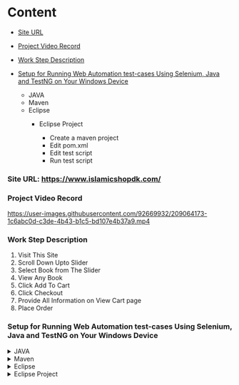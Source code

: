  # Content

- [Site URL](https://github.com/musthafiz/Selenium-Web-Automation-Module-Basis-Testing-Islamicshopdk.com#site-url-httpswwwislamicshopdkcom)  
- [Project Video Record](https://github.com/musthafiz/Selenium-Web-Automation-Module-Basis-Testing-Islamicshopdk.com#project-video-record)  
- [Work Step Description](https://github.com/musthafiz/Selenium-Web-Automation-Module-Basis-Testing-Islamicshopdk.com#work-step-description)  
- [Setup for Running Web Automation test-cases Using Selenium, Java and TestNG on Your Windows Device](https://github.com/musthafiz/Selenium-Web-Automation-Module-Basis-Testing-Islamicshopdk.com#setup-for-running-web-automation-test-cases-using-selenium-java-and-testng-on-your-windows-device)  
	
	- JAVA     
	- Maven     
  	- Eclipse         
     	- Eclipse Project    

     		* Create a maven project        
     		* Edit pom.xml    
     		* Edit test script   
     		* Run test script              
### Site URL: https://www.islamicshopdk.com/
### Project Video Record
https://user-images.githubusercontent.com/92669932/209064173-1c6abc0d-c3de-4b43-b1c5-bd107e4b37a9.mp4    
### Work Step Description   
1. Visit This Site   
2. Scroll Down Upto Slider    
3. Select Book from The Slider   
4. View Any Book   
5. Click Add To Cart  
6. Click Checkout   
7. Provide All Information on View Cart page  
8. Place Order  


### Setup for Running Web Automation test-cases Using Selenium, Java and TestNG on Your Windows Device
<details>
  <summary> JAVA</summary>
  
  ### Java JDK Download, install, set JAVA_HOME and path in environment’s system variable.  

- [ ]  Download and install Java JDK any version you want from java 8 or above    
   https://www.oracle.com/java/technologies/downloads/     

- [ ]  Open Environment Variables and click on the new System variable → set     
  Variable name: JAVA_HOME   
  Variable value: Your Java SDK Location   
  ![image](https://user-images.githubusercontent.com/92669932/209069219-6db58804-46a7-405f-9627-6b2717386ca6.png)   

- [ ]  Select Path system variables then click on Edit → click on new and write   
  ``` 
  %JAVA_HOME%\bin    
  ``` 
  ![55](https://user-images.githubusercontent.com/92669932/209087100-dc37b232-3568-41bb-ba4b-9159a0ad9f0b.jpg)   
  ![88](https://user-images.githubusercontent.com/92669932/209086622-81226fe9-4efa-43c6-b73a-bd9277347646.jpg)    
- [ ]  Test successful Java setup → Open CMD and write     
  ``` 
  java -version  
  ``` 

</details>

<details>
  <summary>Maven</summary>
  
  ### Maven zip file Download, extract set  MAVEN_HOME and path in environment’s system variable.   
  - [ ]  Download and extract the Maven Binary zip file inside your Java folder(optional) → to keep everything organized    
    https://maven.apache.org/download.cgi   

    ```diff
    ! Keep apach-maven Folder in => C:\Program Files\Java
    ```
   
    ![image](https://user-images.githubusercontent.com/92669932/209069763-b2952b3c-3af1-4d64-9874-11846d8d01c0.png)     
 - [ ]  Open Environment Variables and click new System variable → set    
   Variable name: MAVEN_HOME    
   Variable value: Your Maven directory     
   ![image](https://user-images.githubusercontent.com/92669932/209069897-99f65bc9-e0ff-46d3-854b-2cd8541e8751.png)     
   - [ ]  Select Path system variables then click on Edit → click new and write  
   ```   
   %MAVEN_HOME%\bin  
   ```    
- [ ]  Test successful Maven setup → Open CMD and write    
   ```    
   mvn -version  
   ```   
</details>   

<details>
  <summary>Eclipse</summary>
  
  ### Eclipse or any other IDE download and install.      
  - [ ]  Download and install Eclipse IDE     
    https://www.eclipse.org/downloads/        
  - [ ]  TestNG - Install TestNG Plug-in on your eclipse IDE          
    Help → Eclipse Marketplace     
    ![image](https://user-images.githubusercontent.com/92669932/209094958-e36414ae-da55-4b11-8973-f27b9392c8ed.png)    
    Now Search for TestNG and Click on Install → It will ask for your permission → So give the permission by clicking       
    allow/yes/agree and so on     
    ![image](https://user-images.githubusercontent.com/92669932/209095204-15cfc161-20e9-4092-a34c-c5635c03343d.png)
  - [ ]  (Optional) Add multiple Java JDK in your Eclipse {if you want}       
    Install your Java JDK version in any location. [for an organized way keep it inside java folder]    
    ![image](https://user-images.githubusercontent.com/92669932/209095508-e996bf13-a3fe-4710-b20a-11bd41e691fa.png)     
    Open Eclipse → Window → Preferences → Java → Installed JREs → Add → Standard VM → Next → JRE home - Directory → select  
    your new JDK home Folder → Finish → Apply    
    ![image](https://user-images.githubusercontent.com/92669932/209095588-8bfa1870-4bed-4f2f-9b8b-201be62c1512.png)    
  - [ ]  Bonus tips for fewer keystrokes when you are waiting for program code    
    ![image](https://user-images.githubusercontent.com/92669932/209095725-b5325b6e-9c95-4a51-9f80-719d9c89a5e3.png)      
</details>   




<details>
  <summary>Eclipse Project</summary>
  
  ### Eclipse Project → Create | pom.xml | Edit Script |  run a script. 
  1. Create a maven project     
  It is a simple 5 steps process - it may take a maximum of 1 min to complete
     - Step 1: Click on the new Project option   
       ![image](https://user-images.githubusercontent.com/92669932/209099370-1229680c-17a2-4b7c-999e-64ddc292a4e8.png)    
     - Step 2: Select project type as a Maven Project and click next             
       ![image](https://user-images.githubusercontent.com/92669932/209099473-d2490445-8868-40b9-9fdd-432da976d30a.png)   
     - Step 3: Select your Project local repository - where you wanna save it     
       ![image](https://user-images.githubusercontent.com/92669932/209099604-4e0d6bff-d561-46c5-9266-515ad3e6911d.png)     
     - Step 4: Select Maven Archetype as a quickstart version 1.1 and click next      
       ![image](https://user-images.githubusercontent.com/92669932/209099710-c8b8a5b6-5d6f-4b13-b947-945117ea2f57.png)    
     - Step 5: Give your new Project a Name click finish —-Done!     
       ![image](https://user-images.githubusercontent.com/92669932/209099808-fd43374b-4e02-4db0-9ede-fa2b47918806.png)    
       
       
   2. Edit pom.xml     
   ```xml
   <project xmlns="http://maven.apache.org/POM/4.0.0"
	xmlns:xsi="http://www.w3.org/2001/XMLSchema-instance"
	xsi:schemaLocation="http://maven.apache.org/POM/4.0.0 http://maven.apache.org/xsd/maven-4.0.0.xsd">
	<modelVersion>4.0.0</modelVersion>

	<groupId>arfoysal.com</groupId>
	<artifactId>webautomation</artifactId>
	<version>0.0.1-SNAPSHOT</version>
	<packaging>jar</packaging>

	<name>webautomation</name>
	<url>http://maven.apache.org</url>

	<properties>
		<project.build.sourceEncoding>UTF-8</project.build.sourceEncoding>
	</properties>

	<dependencies>
		<!-- https://mvnrepository.com/artifact/org.testng/testng -->
		<dependency>
			<groupId>org.testng</groupId>
			<artifactId>testng</artifactId>
			<version>7.5</version>
			<!--<scope>test</scope> -->
		</dependency>
		<!-- https://mvnrepository.com/artifact/org.seleniumhq.selenium/selenium-java -->
		<dependency>
			<groupId>org.seleniumhq.selenium</groupId>
			<artifactId>selenium-java</artifactId>
			<version>4.1.1</version>
		</dependency>
		<dependency>
			<groupId>io.github.bonigarcia</groupId>
			<artifactId>webdrivermanager</artifactId>
			<version>5.0.3</version>
		</dependency>
	</dependencies>
</project>
```
      
   3. Edit test script     
   ```java   
   package webTest;

import org.openqa.selenium.WebDriver;
import org.openqa.selenium.chrome.ChromeDriver;
import org.testng.annotations.Test;

import io.github.bonigarcia.wdm.WebDriverManager;

public class MyTest {
 // TestNG annotation to run our script through TestNG
	@Test
	public void muFirstTest() throws InterruptedException {
		WebDriverManager.chromedriver().setup();
		// create a chromeDriver object named driver.
		WebDriver driver = new ChromeDriver();

		// go to google web page
		driver.get("https://www.google.com");
		// Maximize the browser window
		driver.manage().window().maximize();

		// wait for 5 seconds
		Thread.sleep(5000);

		// close the browser all active window
		driver.quit();
	}

}
```  
      
   4. Run test script       
   Simply Run By clicking Ran as “TestNG Test”   
  
</details> 







